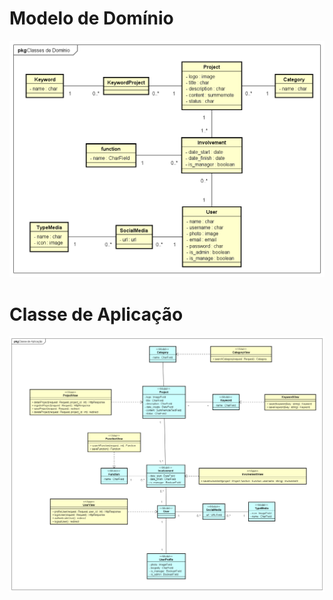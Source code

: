 # Modelo de Domínio

![Diagrama de Classes de Domínio](img/classes_de_dominio.png)

# Classe de Aplicação

![Diagrama de Classes de Domínio](img/classes_de_aplicacap.png)
